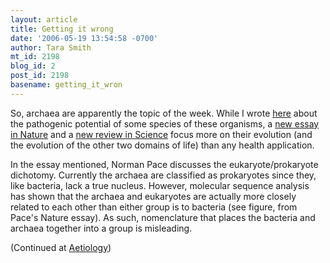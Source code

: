 ```yaml
---
layout: article
title: Getting it wrong
date: '2006-05-19 13:54:58 -0700'
author: Tara Smith
mt_id: 2198
blog_id: 2
post_id: 2198
basename: getting_it_wron
---
```

<img src="http://img.photobucket.com/albums/v164/roland98/441289a-i1.jpg" alt="" style="float:left;" />  So, archaea are apparently the topic of the week.  While I wrote [here](http://scienceblogs.com/aetiology/2006/05/archea_as_human_pathogens_1.php) about the pathogenic potential of some species of these organisms, a [new essay in Nature](http://www.nature.com/nature/journal/v441/n7091/full/441289a.html) and a [new review in Science](http://www.sciencemag.org/cgi/content/full/312/5776/1011) focus more on their evolution (and the evolution of the other two domains of life) than any health application.  

In the essay mentioned, Norman Pace discusses the eukaryote/prokaryote dichotomy.  Currently the archaea are classified as prokaryotes since they, like bacteria, lack a true nucleus.  However, molecular sequence analysis has shown that the archaea and eukaryotes are actually more closely related to each other than either group is to bacteria (see figure, from Pace's Nature essay).  As such, nomenclature that places the bacteria and archaea together into a group is misleading.  

(Continued at [Aetiology](http://scienceblogs.com/aetiology/2006/05/are_we_teaching_a_wrong_idea.php))
